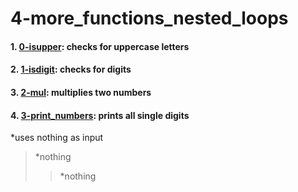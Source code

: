 # 4-more_functions_nested_loops
#### 1. [0-isupper](file///0-isupper "0-isupper"): checks for uppercase letters
#### 2. [1-isdigit](https://github.com/hmmessai/alx-low_level_programming/blob/master/0x04-more_functions_nested_loops/1-isdigit.c "1-isdigit"): checks for digits
#### 3. [2-mul](https://github.com/hmmessai/alx-low_level_programming/blob/master/0x04-more_functions_nested_loops/2-mul.c "2-mul"): multiplies two numbers
#### 4. [3-print_numbers](https://github.com/hmmessai/alx-low_level_programming/blob/master/0x04-more_functions_nested_loops/3-print_numbers.c "3-print_numbers"): prints all single digits
*uses nothing as input
>*nothing
>>*nothing